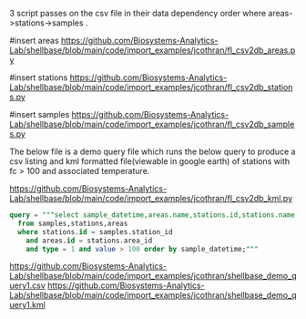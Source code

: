 3 script passes on the csv file in their data dependency order where areas->stations->samples .

#insert areas
https://github.com/Biosystems-Analytics-Lab/shellbase/blob/main/code/import_examples/jcothran/fl_csv2db_areas.py

#insert stations
https://github.com/Biosystems-Analytics-Lab/shellbase/blob/main/code/import_examples/jcothran/fl_csv2db_stations.py

#insert samples
https://github.com/Biosystems-Analytics-Lab/shellbase/blob/main/code/import_examples/jcothran/fl_csv2db_samples.py

The below file is a demo query file which runs the below query to produce a csv listing and kml formatted file(viewable in google earth) of stations with fc > 100 and associated temperature.

https://github.com/Biosystems-Analytics-Lab/shellbase/blob/main/code/import_examples/jcothran/fl_csv2db_kml.py

```sql
query = """select sample_datetime,areas.name,stations.id,stations.name,stations.lat,stations.long,value
  from samples,stations,areas
  where stations.id = samples.station_id
    and areas.id = stations.area_id
    and type = 1 and value > 100 order by sample_datetime;"""
```

https://github.com/Biosystems-Analytics-Lab/shellbase/blob/main/code/import_examples/jcothran/shellbase_demo_query1.csv
https://github.com/Biosystems-Analytics-Lab/shellbase/blob/main/code/import_examples/jcothran/shellbase_demo_query1.kml
